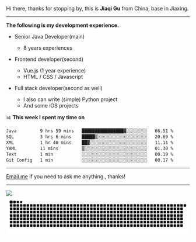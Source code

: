 Hi there, thanks for stopping by, this is **Jiaqi Gu** from China, base in Jiaxing.

---

**The following is my development experience.**

- Senior Java Developer(main)
  - 8 years experiences

- Frontend developer(second)
  - Vue.js (1 year experience)
  - HTML / CSS / Javascript
  
- Full stack developer(second as well)
  - I also can write (simple) Python project
  - And some iOS projects

📊 **This week I spent my time on**
<!--START_SECTION:waka-->

```text
Java         9 hrs 59 mins   ████████████████▓░░░░░░░░   66.51 %
SQL          3 hrs 6 mins    █████▒░░░░░░░░░░░░░░░░░░░   20.69 %
XML          1 hr 40 mins    ██▓░░░░░░░░░░░░░░░░░░░░░░   11.11 %
YAML         11 mins         ▒░░░░░░░░░░░░░░░░░░░░░░░░   01.30 %
Text         1 min           ░░░░░░░░░░░░░░░░░░░░░░░░░   00.19 %
Git Config   1 min           ░░░░░░░░░░░░░░░░░░░░░░░░░   00.17 %
```

<!--END_SECTION:waka-->

---

[Email me](mailto:htk2klwgr@mozmail.com?subject=Hiring_from_GitHub) if you need to ask me anything., thanks!

---

![]( https://visitor-badge.glitch.me/badge?page_id=githubgujiaqi)
![]( https://github.com/droid-Q/droid-Q/raw/output/github-contribution-grid-snake.svg#gh-dark-mode-only)

